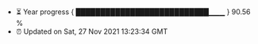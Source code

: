 - ⏳ Year progress { ███████████████████████████▁▁▁ } 90.56 %
- ⏰ Updated on Sat, 27 Nov 2021 13:23:34 GMT

